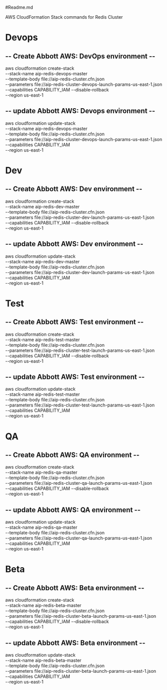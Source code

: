 #Readme.md

AWS CloudFormation Stack commands for Redis Cluster
##

# Devops

## -- Create Abbott AWS: DevOps environment --
aws cloudformation create-stack \
--stack-name aip-redis-devops-master \
--template-body file://aip-redis-cluster.cfn.json \
--parameters file://aip-redis-cluster-devops-launch-params-us-east-1.json \
--capabilities CAPABILITY_IAM --disable-rollback \
--region us-east-1

## -- update Abbott AWS: Devops environment --
aws cloudformation update-stack \
--stack-name aip-redis-devops-master \
--template-body file://aip-redis-cluster.cfn.json \
--parameters file://aip-redis-cluster-devops-launch-params-us-east-1.json \
--capabilities CAPABILITY_IAM \
--region us-east-1



# Dev

## -- Create Abbott AWS: Dev environment --
aws cloudformation create-stack \
--stack-name aip-redis-dev-master \
--template-body file://aip-redis-cluster.cfn.json \
--parameters file://aip-redis-cluster-dev-launch-params-us-east-1.json \
--capabilities CAPABILITY_IAM --disable-rollback \
--region us-east-1

## -- update Abbott AWS: Dev environment --
aws cloudformation update-stack \
--stack-name aip-redis-dev-master \
--template-body file://aip-redis-cluster.cfn.json \
--parameters file://aip-redis-cluster-dev-launch-params-us-east-1.json \
--capabilities CAPABILITY_IAM \
--region us-east-1


# Test

## -- Create Abbott AWS: Test environment --
aws cloudformation create-stack \
--stack-name aip-redis-test-master \
--template-body file://aip-redis-cluster.cfn.json \
--parameters file://aip-redis-cluster-test-launch-params-us-east-1.json \
--capabilities CAPABILITY_IAM --disable-rollback \
--region us-east-1

## -- update Abbott AWS: Test environment --
aws cloudformation update-stack \
--stack-name aip-redis-test-master \
--template-body file://aip-redis-cluster.cfn.json \
--parameters file://aip-redis-cluster-test-launch-params-us-east-1.json \
--capabilities CAPABILITY_IAM \
--region us-east-1



# QA

## -- Create Abbott AWS: QA environment --
aws cloudformation create-stack \
--stack-name aip-redis-qa-master \
--template-body file://aip-redis-cluster.cfn.json \
--parameters file://aip-redis-cluster-qa-launch-params-us-east-1.json \
--capabilities CAPABILITY_IAM --disable-rollback \
--region us-east-1

## -- update Abbott AWS: QA environment --
aws cloudformation update-stack \
--stack-name aip-redis-qa-master \
--template-body file://aip-redis-cluster.cfn.json \
--parameters file://aip-redis-cluster-qa-launch-params-us-east-1.json \
--capabilities CAPABILITY_IAM \
--region us-east-1



# Beta

## -- Create Abbott AWS: Beta environment --
aws cloudformation create-stack \
--stack-name aip-redis-beta-master \
--template-body file://aip-redis-cluster.cfn.json \
--parameters file://aip-redis-cluster-beta-launch-params-us-east-1.json \
--capabilities CAPABILITY_IAM --disable-rollback \
--region us-east-1

## -- update Abbott AWS: Beta environment --
aws cloudformation update-stack \
--stack-name aip-redis-beta-master \
--template-body file://aip-redis-cluster.cfn.json \
--parameters file://aip-redis-cluster-beta-launch-params-us-east-1.json \
--capabilities CAPABILITY_IAM \
--region us-east-1
